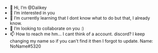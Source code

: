 - 👋 Hi, I’m @Dalikey
- 👀 I’m interested in you
- 🌱 I’m currently learning that I dont know what to do but that, I already know. 
- 💞️ I’m looking to collaborate on you :)
- 📫 How to reach me hm... I cant think of a account. discord? I keep changing my name so if you can't find it then I forgot to update. 
Name: NoName#5320 

<!---
Dalikey/Dalikey is a ✨ special ✨ repository because its `README.md` (this file) appears on your GitHub profile.
You can click the Preview link to take a look at your changes.
--->
